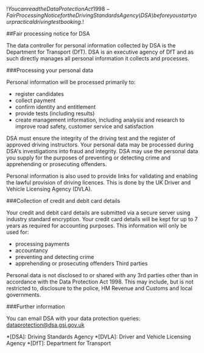$!You can read the Data Protection Act 1998 - Fair Processing Notice for the Driving Standards Agency (DSA) before you start your practical driving test booking.$!

##Fair processing notice for DSA

The data controller for personal information collected by DSA is the Department for Transport (DfT). DSA is an executive agency of DfT and as such directly manages all personal information it collects and processes.

###Processing your personal data

Personal information will be processed primarily to:

* register candidates 
* collect payment 
* confirm identity and entitlement 
* provide tests (including results) 
* create management information, including analysis and research to improve road safety, customer service and satisfaction

DSA must ensure the integrity of the driving test and the register of approved driving instructors. Your personal data may be processed during DSA's investigations into fraud and integrity. DSA may use the personal data you supply for the purposes of preventing or detecting crime and apprehending or prosecuting offenders.

Personal information is also used to provide links for validating and enabling the lawful provision of driving licences. This is done by the UK Driver and Vehicle Licensing Agency (DVLA).

###Collection of credit and debit card details

Your credit and debit card details are submitted via a secure server using industry standard encryption. Your credit card details will be kept for up to 7 years as required for accounting purposes. This information will only be used for:

* processing payments 
* accountancy 
* preventing and detecting crime 
* apprehending or prosecuting offenders
Third parties

Personal data is not disclosed to or shared with any 3rd parties other than in accordance with the Data Protection Act 1998. This may include, but is not restricted to, disclosure to the police, HM Revenue and Customs and local governments.

###Further information

You can email DSA with your data protection queries: <dataprotection@dsa.gsi.gov.uk>

*[DSA]: Driving Standards Agency
*[DVLA]: Driver and Vehicle Licensing Agency
*[DfT]: Department for Transport
